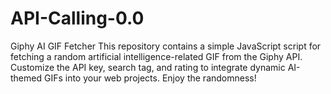 # API-Calling-0.0
 Giphy AI GIF Fetcher This repository contains a simple JavaScript script for fetching a random artificial intelligence-related GIF from the Giphy API. Customize the API key, search tag, and rating to integrate dynamic AI-themed GIFs into your web projects. Enjoy the randomness!
